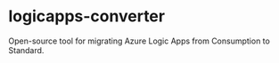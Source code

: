 # logicapps-converter
Open-source tool for migrating Azure Logic Apps from Consumption to Standard.
